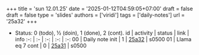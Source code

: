 +++
title = 'sun 12.01.25'
date = '2025-01-12T04:59:05+07:00'
draft = false
draft = false
type = 'slides'
authors = ['viridi']
tags = ['daily-notes']
url = '25a32'
+++
<!-- more -->

+ Status: 0 (todo), &half; (doin), 1 (done), 2 (cont).
id | activity | status | link | info
:-: | :- | :-: | :-: | :-:
00 | Daily note init | 1 | [25a32](/rusn/25a32) | s0500
01 | Llama eq 7 cont | 0 | [25a31](/rusn/25a31) | s0500
